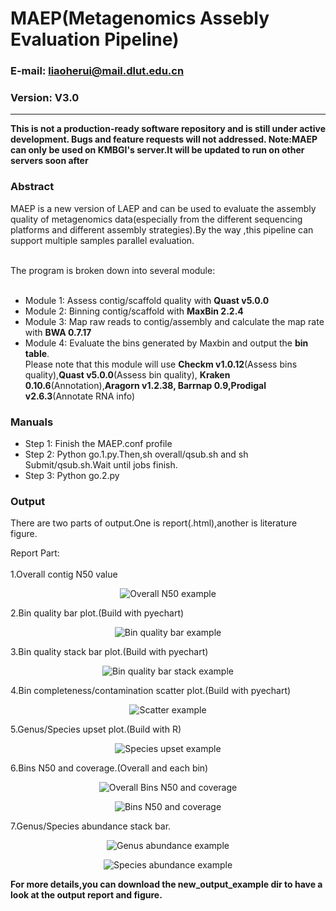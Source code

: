 MAEP(Metagenomics Assebly Evaluation Pipeline)
==============


### E-mail: liaoherui@mail.dlut.edu.cn
### Version: V3.0

--------------
**This is not a production-ready software repository and is still under active development. Bugs and feature requests will not addressed. Note:MAEP can only be used on KMBGI's server.It will be updated to run on other servers soon after**

### Abstract
MAEP is a new version of LAEP and can be used to evaluate the assembly quality of metagenomics 
data(especially from the different sequencing platforms and different assembly strategies).By the
way ,this pipeline can support multiple samples parallel evaluation.<BR/><BR/>

The program is broken down into several module:<BR/><BR/>

* Module 1: Assess contig/scaffold quality with **Quast v5.0.0**
* Module 2: Binning contig/scaffold with **MaxBin 2.2.4**
* Module 3: Map raw reads to contig/assembly and calculate the map rate with **BWA 0.7.17**
* Module 4: Evaluate the bins generated by Maxbin and output the **bin table**.<BR/>
            Please note that this module will use **Checkm v1.0.12**(Assess bins quality),**Quast v5.0.0**(Assess bin quality), **Kraken 0.10.6**(Annotation),**Aragorn v1.2.38, Barrnap 0.9,Prodigal v2.6.3**(Annotate RNA info)
 


### Manuals


* Step 1: Finish the MAEP.conf profile
* Step 2: Python go.1.py.Then,sh overall/qsub.sh and sh Submit/qsub.sh.Wait until jobs finish.
* Step 3: Python go.2.py





### Output
There are two parts of output.One is report(.html),another is literature figure.

Report Part:<BR/><BR/>
1.Overall contig N50 value
<p align="center">
  <img src="img/1.png" alt="Overall N50 example"/>
</p>

2.Bin quality bar plot.(Build with pyechart)
<p align="center">
  <img src="img/2.png" alt="Bin quality bar example"/>
</p>

3.Bin quality stack bar plot.(Build with pyechart)
<p align="center">
  <img src="img/3.png" alt="Bin quality bar stack example"/>
</p>

4.Bin completeness/contamination scatter plot.(Build with pyechart)
<p align="center">
  <img src="img/4.png" alt="Scatter example"/>
</p>

5.Genus/Species upset plot.(Build with R)
<p align="center">
  <img src="img/5.png" alt="Species upset example"/>
</p>

6.Bins N50 and coverage.(Overall and each bin)

<p align="center">
  <img src="img/6.1.png" alt="Overall Bins N50 and coverage"/>
</p>
<p align="center">
  <img src="img/6.2.png" alt="Bins N50 and coverage"/>
</p>

7.Genus/Species abundance stack bar.
<p align="center">
  <img src="img/7.1.png" alt="Genus abundance example"/>
</p>
<p align="center">
  <img src="img/7.2.png" alt="Species abundance example"/>
</p>

**For more details,you can download the  new_output_example dir to have a look at the output report and figure.**

